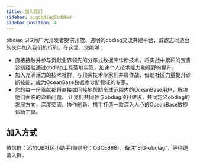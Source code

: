 ```yaml
---
title: 加入我们
sidebar: sigobdiagSidebar
sidebar_position: 4
---
```


obdiag SIG为广大开发者提供开放、透明的obdiag交流共建平台，诚邀志同道合的伙伴加入我们的行列。在这里，您能够：
- 直接接触并参与贡献业界领先的分布式数据库诊断技术，将实战中累积的宝贵诊断经验通过obdiag工具落地实现，加速个人技术能力和视野的提升。
- 加入充满活力的技术社群，与顶尖技术专家们并肩作战，借助社区力量提升诊断技能，成为OceanBase数据库诊断领域的专家。
- 您的每一份贡献都将直接或间接地帮助全球范围内的OceanBase用户，解决他们面临的诊断问题。
让我们共同参与obdiag项目建设，共同定义obdiag的发展方向，深度交流、协作创新，携手打造一款深入人心的OceanBase敏捷诊断工具。

## 加入方式
微信群：添加OB社区小助手(微信号：OBCE888），备注“SIG-obdiag”，等待邀请入群。

